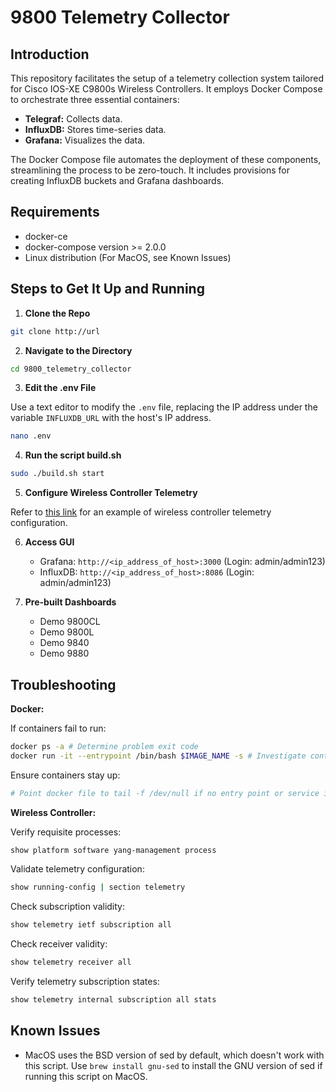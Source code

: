 # 9800 Telemetry Collector

## Introduction

This repository facilitates the setup of a telemetry collection system tailored for Cisco IOS-XE C9800s Wireless Controllers. It employs Docker Compose to orchestrate three essential containers:

- **Telegraf:** Collects data.
- **InfluxDB:** Stores time-series data.
- **Grafana:** Visualizes the data.

The Docker Compose file automates the deployment of these components, streamlining the process to be zero-touch. It includes provisions for creating InfluxDB buckets and Grafana dashboards.

## Requirements

- docker-ce
- docker-compose version >= 2.0.0
- Linux distribution (For MacOS, see Known Issues)

## Steps to Get It Up and Running

1. **Clone the Repo**

```bash
git clone http://url
```

2. **Navigate to the Directory**

```bash
cd 9800_telemetry_collector
```

3. **Edit the .env File**

Use a text editor to modify the `.env` file, replacing the IP address under the variable `INFLUXDB_URL` with the host's IP address.

```bash
nano .env
```

4. **Run the script build.sh**

```bash
sudo ./build.sh start
```

5. **Configure Wireless Controller Telemetry**

Refer to [this link](url) for an example of wireless controller telemetry configuration.

6. **Access GUI**

   - Grafana: `http://<ip_address_of_host>:3000` (Login: admin/admin123)
   - InfluxDB: `http://<ip_address_of_host>:8086` (Login: admin/admin123)

7. **Pre-built Dashboards**

   - Demo 9800CL
   - Demo 9800L
   - Demo 9840
   - Demo 9880

## Troubleshooting

**Docker:**

If containers fail to run:

```bash
docker ps -a # Determine problem exit code
docker run -it --entrypoint /bin/bash $IMAGE_NAME -s # Investigate container
```

Ensure containers stay up:

```bash
# Point docker file to tail -f /dev/null if no entry point or service is running
```

**Wireless Controller:**

Verify requisite processes:

```bash
show platform software yang-management process
```

Validate telemetry configuration:

```bash
show running-config | section telemetry
```

Check subscription validity:

```bash
show telemetry ietf subscription all
```

Check receiver validity:

```bash
show telemetry receiver all
```

Verify telemetry subscription states:

```bash
show telemetry internal subscription all stats
```

## Known Issues

- MacOS uses the BSD version of sed by default, which doesn't work with this script. Use `brew install gnu-sed` to install the GNU version of sed if running this script on MacOS.
